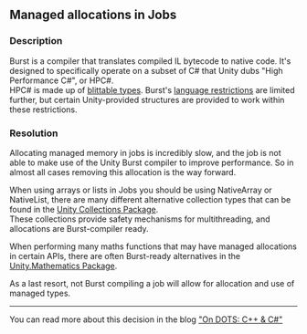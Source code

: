 ## Managed allocations in Jobs
### Description
Burst is a compiler that translates compiled IL bytecode to native code. It's designed to specifically operate on a subset of C# that Unity dubs "High Performance C#", or HPC#.  
HPC# is made up of [blittable types](https://docs.microsoft.com/en-us/dotnet/framework/interop/blittable-and-non-blittable-types).
Burst's [language restrictions](https://docs.unity3d.com/Packages/com.unity.burst@latest/index.html?subfolder=/manual/docs/CSharpLanguageSupport_Types.html) are limited further,
but certain Unity-provided structures are provided to work within these restrictions.


### Resolution
Allocating managed memory in jobs is incredibly slow, and the job is not able to make use of the Unity Burst compiler to improve performance. So in almost all cases removing this allocation is the way forward.  

When using arrays or lists in Jobs you should be using NativeArray or NativeList, there are many different alternative collection types that can be found in the [Unity Collections Package](https://docs.unity3d.com/Packages/com.unity.collections@latest).  
These collections provide safety mechanisms for multithreading, and allocations are Burst-compiler ready.  

When performing many maths functions that may have managed allocations in certain APIs, there are often Burst-ready alternatives in the [Unity.Mathematics Package](https://docs.unity3d.com/Packages/com.unity.mathematics@latest).  

As a last resort, not Burst compiling a job will allow for allocation and use of managed types.  

---  
You can read more about this decision in the blog ["On DOTS: C++ & C#"](https://blog.unity.com/technology/on-dots-c-c)